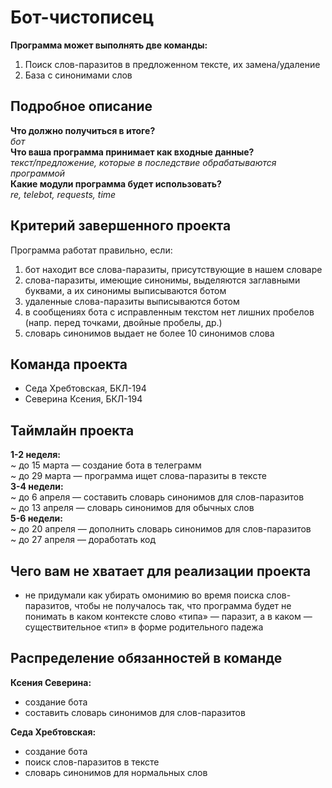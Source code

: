 # Бот-чистописец

__Программа может выполнять две команды:__   
1. Поиск слов-паразитов в предложенном тексте, их замена/удаление 
2. База с синонимами слов

## Подробное описание

__Что должно получиться в итоге?__   
*бот*   
__Что ваша программа принимает как входные данные?__    
*текст/предложение, которые в последствие обрабатываются программой*   
__Какие модули программа будет использовать?__   
*re, telebot, requests, time*  

## Критерий завершенного проекта

Программа работат правильно, если: 
1. бот находит все слова-паразиты, присутствующие в нашем словаре
2. слова-паразиты, имеющие синонимы, выделяются заглавными буквами, а их синонимы выписываются ботом
3. удаленные слова-паразиты выписываются ботом
4. в сообщениях бота с исправленным текстом нет лишних пробелов (напр. перед точками, двойные пробелы, др.)
5. словарь синонимов выдает не более 10 синонимов слова

## Команда проекта

- Седа Хребтовская, БКЛ-194
- Северина Ксения, БКЛ-194

## Таймлайн проекта

__1-2 неделя:__   
~ до 15 марта — создание бота в телеграмм   
~ до 29 марта — программа ищет слова-паразиты в тексте   
__3-4 недели:__   
~ до 6 апреля — составить словарь синонимов для слов-паразитов  
~ до 13 апреля — словарь синонимов для обычных слов   
__5-6 недели:__    
~ до 20 апреля — дополнить словарь синонимов для слов-паразитов  
~ до 27 апреля — доработать код  
## Чего вам не хватает для реализации проекта

- не придумали как убирать омонимию во время поиска слов-паразитов, чтобы не получалось так, что программа будет не понимать в каком контексте слово «типа» — паразит, а в каком — существительное «тип» в форме родительного падежа

## Распределение обязанностей в команде

__Ксения Северина:__
- создание бота
- составить словарь синонимов для слов-паразитов

__Седа Хребтовская:__
- создание бота
- поиск слов-паразитов в тексте 
- словарь синонимов для нормальных слов


